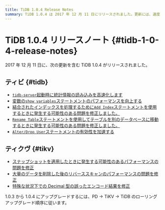 ```yaml
---
title: TiDB 1.0.4 Release Notes
summary: TiDB 1.0.4 は 2017 年 12 月 11 日にリリースされました。更新には、速度の向上、パフォーマンスの強化、および TiDB と TiKV の潜在的な問題の修正が含まれています。1.0.3 から 1.0.4 にアップグレードするには、PD、TiKV、および TiDB のローリング アップグレードの順序に従ってください。
---
```


# TiDB 1.0.4 リリースノート {#tidb-1-0-4-release-notes}

2017 年 12 月 11 日に、次の更新を含む TiDB 1.0.4 がリリースされました。

## ティビ {#tidb}

-   [`tidb-server`起動時に統計情報の読み込みを高速化します](https://github.com/pingcap/tidb/pull/5362)
-   [変数の`show variables`ステートメントのパフォーマンスを向上する](https://github.com/pingcap/tidb/pull/5363)
-   [結合されたインデックスを処理するために`Add Index`ステートメントを使用するときに発生する可能性のある問題を修正しました。](https://github.com/pingcap/tidb/pull/5323)
-   [`Rename Table`ステートメントを使用してテーブルを別のデータベースに移動するときに発生する可能性のある問題を修正しました。](https://github.com/pingcap/tidb/pull/5314)
-   [`Alter/Drop User`ステートメントの有効性を加速する](https://github.com/pingcap/tidb/pull/5226)

## ティクヴ {#tikv}

-   [スナップショットを適用したときに発生する可能性のあるパフォーマンスの問題を修正](https://github.com/pingcap/tikv/pull/2559)
-   [大量のデータを削除した後のリバーススキャンのパフォーマンスの問題を修正](https://github.com/pingcap/tikv/pull/2559)
-   [特殊な状況下での Decimal 型の誤ったエンコード結果を修正](https://github.com/pingcap/tikv/pull/2571)

1.0.3 から 1.0.4 にアップグレードするには、PD -&gt; TiKV -&gt; TiDB のローリング アップグレード順序に従います。
